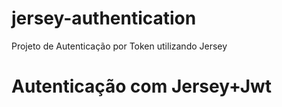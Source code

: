 # jersey-authentication
Projeto de Autenticação por Token utilizando Jersey

# Autenticação com Jersey+Jwt

